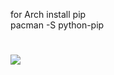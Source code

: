 for Arch install pip  
pacman -S python-pip  
# [![](https://cdn.donmai.us/original/c1/30/__ani_inako_and_gurimaru_dame_x_prince_drawn_by_mushiro_nijie728995__c13057933f006d97280388add6f22c52.gif)](https://danbooru.donmai.us/posts/6104243?q=d-art)
